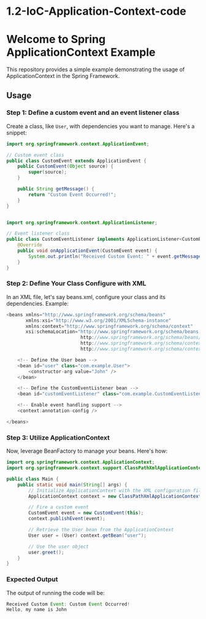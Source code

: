 # 1.2-IoC-Application-Context-code

# Welcome to Spring ApplicationContext Example

This repository provides a simple example demonstrating the usage of ApplicationContext in the Spring Framework.

## Usage

### Step 1: Define a custom event and an event listener class

Create a class, like `User`, with dependencies you want to manage. Here's a snippet:

```java
import org.springframework.context.ApplicationEvent;

// Custom event class
public class CustomEvent extends ApplicationEvent {
    public CustomEvent(Object source) {
        super(source);
    }

    public String getMessage() {
        return "Custom Event Occurred!";
    }
}
```

```java

import org.springframework.context.ApplicationListener;

// Event listener class
public class CustomEventListener implements ApplicationListener<CustomEvent> {
    @Override
    public void onApplicationEvent(CustomEvent event) {
        System.out.println("Received Custom Event: " + event.getMessage());
    }
}

```

### Step 2: Define Your Class Configure with XML

In an XML file, let's say beans.xml, configure your class and its dependencies. Example:

```java
<beans xmlns="http://www.springframework.org/schema/beans"
       xmlns:xsi="http://www.w3.org/2001/XMLSchema-instance"
       xmlns:context="http://www.springframework.org/schema/context"
       xsi:schemaLocation="http://www.springframework.org/schema/beans
                           http://www.springframework.org/schema/beans/spring-beans.xsd
                           http://www.springframework.org/schema/context
                           http://www.springframework.org/schema/context/spring-context.xsd">

    <!-- Define the User bean -->
    <bean id="user" class="com.example.User">
        <constructor-arg value="John" />
    </bean>

    <!-- Define the CustomEventListener bean -->
    <bean id="customEventListener" class="com.example.CustomEventListener" />

    <!-- Enable event handling support -->
    <context:annotation-config />

</beans>
```


### Step 3: Utilize ApplicationContext
Now, leverage BeanFactory to manage your beans. Here's how:

``` java
import org.springframework.context.ApplicationContext;
import org.springframework.context.support.ClassPathXmlApplicationContext;

public class Main {
    public static void main(String[] args) {
        // Initialize ApplicationContext with the XML configuration file
        ApplicationContext context = new ClassPathXmlApplicationContext("beans.xml");

        // Fire a custom event
        CustomEvent event = new CustomEvent(this);
        context.publishEvent(event);

        // Retrieve the User bean from the ApplicationContext
        User user = (User) context.getBean("user");

        // Use the user object
        user.greet();
    }
}

```

### Expected Output
The output of running the code will be:

```java
Received Custom Event: Custom Event Occurred!
Hello, my name is John
```
